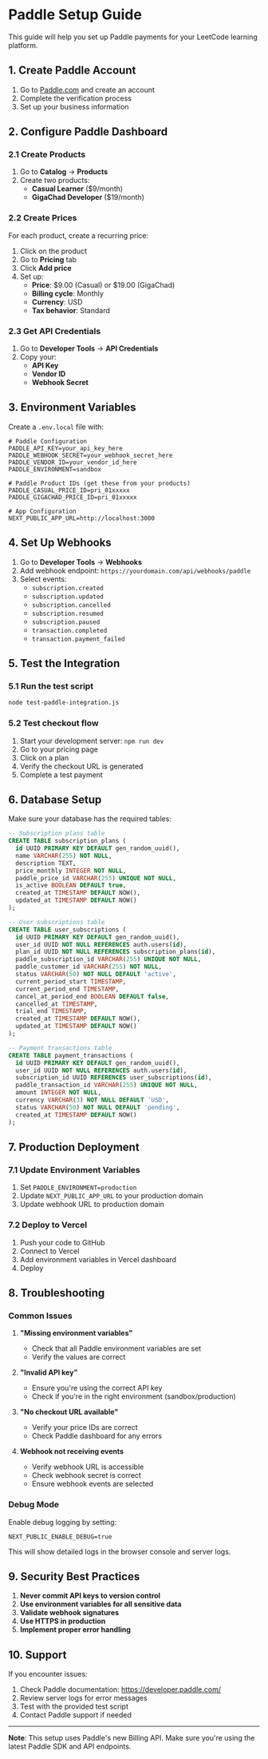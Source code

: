 # Paddle Setup Guide

This guide will help you set up Paddle payments for your LeetCode learning platform.

## 1. Create Paddle Account

1. Go to [Paddle.com](https://paddle.com) and create an account
2. Complete the verification process
3. Set up your business information

## 2. Configure Paddle Dashboard

### 2.1 Create Products

1. Go to **Catalog** → **Products**
2. Create two products:
   - **Casual Learner** ($9/month)
   - **GigaChad Developer** ($19/month)

### 2.2 Create Prices

For each product, create a recurring price:

1. Click on the product
2. Go to **Pricing** tab
3. Click **Add price**
4. Set up:
   - **Price**: $9.00 (Casual) or $19.00 (GigaChad)
   - **Billing cycle**: Monthly
   - **Currency**: USD
   - **Tax behavior**: Standard

### 2.3 Get API Credentials

1. Go to **Developer Tools** → **API Credentials**
2. Copy your:
   - **API Key**
   - **Vendor ID**
   - **Webhook Secret**

## 3. Environment Variables

Create a `.env.local` file with:

```env
# Paddle Configuration
PADDLE_API_KEY=your_api_key_here
PADDLE_WEBHOOK_SECRET=your_webhook_secret_here
PADDLE_VENDOR_ID=your_vendor_id_here
PADDLE_ENVIRONMENT=sandbox

# Paddle Product IDs (get these from your products)
PADDLE_CASUAL_PRICE_ID=pri_01xxxxx
PADDLE_GIGACHAD_PRICE_ID=pri_01xxxxx

# App Configuration
NEXT_PUBLIC_APP_URL=http://localhost:3000
```

## 4. Set Up Webhooks

1. Go to **Developer Tools** → **Webhooks**
2. Add webhook endpoint: `https://yourdomain.com/api/webhooks/paddle`
3. Select events:
   - `subscription.created`
   - `subscription.updated`
   - `subscription.cancelled`
   - `subscription.resumed`
   - `subscription.paused`
   - `transaction.completed`
   - `transaction.payment_failed`

## 5. Test the Integration

### 5.1 Run the test script

```bash
node test-paddle-integration.js
```

### 5.2 Test checkout flow

1. Start your development server: `npm run dev`
2. Go to your pricing page
3. Click on a plan
4. Verify the checkout URL is generated
5. Complete a test payment

## 6. Database Setup

Make sure your database has the required tables:

```sql
-- Subscription plans table
CREATE TABLE subscription_plans (
  id UUID PRIMARY KEY DEFAULT gen_random_uuid(),
  name VARCHAR(255) NOT NULL,
  description TEXT,
  price_monthly INTEGER NOT NULL,
  paddle_price_id VARCHAR(255) UNIQUE NOT NULL,
  is_active BOOLEAN DEFAULT true,
  created_at TIMESTAMP DEFAULT NOW(),
  updated_at TIMESTAMP DEFAULT NOW()
);

-- User subscriptions table
CREATE TABLE user_subscriptions (
  id UUID PRIMARY KEY DEFAULT gen_random_uuid(),
  user_id UUID NOT NULL REFERENCES auth.users(id),
  plan_id UUID NOT NULL REFERENCES subscription_plans(id),
  paddle_subscription_id VARCHAR(255) UNIQUE NOT NULL,
  paddle_customer_id VARCHAR(255) NOT NULL,
  status VARCHAR(50) NOT NULL DEFAULT 'active',
  current_period_start TIMESTAMP,
  current_period_end TIMESTAMP,
  cancel_at_period_end BOOLEAN DEFAULT false,
  cancelled_at TIMESTAMP,
  trial_end TIMESTAMP,
  created_at TIMESTAMP DEFAULT NOW(),
  updated_at TIMESTAMP DEFAULT NOW()
);

-- Payment transactions table
CREATE TABLE payment_transactions (
  id UUID PRIMARY KEY DEFAULT gen_random_uuid(),
  user_id UUID NOT NULL REFERENCES auth.users(id),
  subscription_id UUID REFERENCES user_subscriptions(id),
  paddle_transaction_id VARCHAR(255) UNIQUE NOT NULL,
  amount INTEGER NOT NULL,
  currency VARCHAR(3) NOT NULL DEFAULT 'USD',
  status VARCHAR(50) NOT NULL DEFAULT 'pending',
  created_at TIMESTAMP DEFAULT NOW()
);
```

## 7. Production Deployment

### 7.1 Update Environment Variables

1. Set `PADDLE_ENVIRONMENT=production`
2. Update `NEXT_PUBLIC_APP_URL` to your production domain
3. Update webhook URL to production domain

### 7.2 Deploy to Vercel

1. Push your code to GitHub
2. Connect to Vercel
3. Add environment variables in Vercel dashboard
4. Deploy

## 8. Troubleshooting

### Common Issues

1. **"Missing environment variables"**
   - Check that all Paddle environment variables are set
   - Verify the values are correct

2. **"Invalid API key"**
   - Ensure you're using the correct API key
   - Check if you're in the right environment (sandbox/production)

3. **"No checkout URL available"**
   - Verify your price IDs are correct
   - Check Paddle dashboard for any errors

4. **Webhook not receiving events**
   - Verify webhook URL is accessible
   - Check webhook secret is correct
   - Ensure webhook events are selected

### Debug Mode

Enable debug logging by setting:

```env
NEXT_PUBLIC_ENABLE_DEBUG=true
```

This will show detailed logs in the browser console and server logs.

## 9. Security Best Practices

1. **Never commit API keys to version control**
2. **Use environment variables for all sensitive data**
3. **Validate webhook signatures**
4. **Use HTTPS in production**
5. **Implement proper error handling**

## 10. Support

If you encounter issues:

1. Check Paddle documentation: https://developer.paddle.com/
2. Review server logs for error messages
3. Test with the provided test script
4. Contact Paddle support if needed

---

**Note**: This setup uses Paddle's new Billing API. Make sure you're using the latest Paddle SDK and API endpoints. 